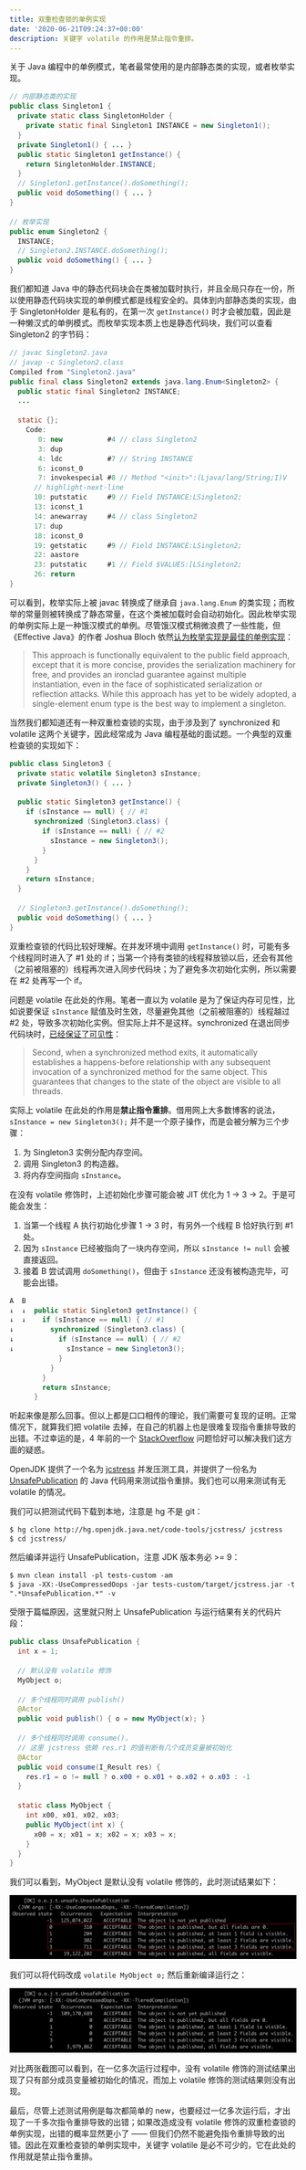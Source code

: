 ```yaml
---
title: 双重检查锁的单例实现
date: '2020-06-21T09:24:37+00:00'
description: 关键字 volatile 的作用是禁止指令重排。
---
```


关于 Java 编程中的单例模式，笔者最常使用的是内部静态类的实现，或者枚举实现。

```java
// 内部静态类的实现
public class Singleton1 {
  private static class SingletonHolder {
    private static final Singleton1 INSTANCE = new Singleton1();
  }
  private Singleton1() { ... }
  public static Singleton1 getInstance() {
    return SingletonHolder.INSTANCE;
  }
  // Singleton1.getInstance().doSomething();
  public void doSomething() { ... }
}

// 枚举实现
public enum Singleton2 {
  INSTANCE;
  // Singleton2.INSTANCE.doSomething();
  public void doSomething() { ... }
}
```

我们都知道 Java 中的静态代码块会在类被加载时执行，并且全局只存在一份，所以使用静态代码块实现的单例模式都是线程安全的。具体到内部静态类的实现，由于 SingletonHolder 是私有的，在第一次 `getInstance()` 时才会被加载，因此是一种懒汉式的单例模式。而枚举实现本质上也是静态代码块，我们可以查看 Singleton2 的字节码：

```java
// javac Singleton2.java
// javap -c Singleton2.class
Compiled from "Singleton2.java"
public final class Singleton2 extends java.lang.Enum<Singleton2> {
  public static final Singleton2 INSTANCE;
  ...

  static {};
    Code:
       0: new           #4 // class Singleton2
       3: dup
       4: ldc           #7 // String INSTANCE
       6: iconst_0
       7: invokespecial #8 // Method "<init>":(Ljava/lang/String;I)V
      // highlight-next-line
      10: putstatic     #9 // Field INSTANCE:LSingleton2;
      13: iconst_1
      14: anewarray     #4 // class Singleton2
      17: dup
      18: iconst_0
      19: getstatic     #9 // Field INSTANCE:LSingleton2;
      22: aastore
      23: putstatic     #1 // Field $VALUES:[LSingleton2;
      26: return
}
```

可以看到，枚举实际上被 javac 转换成了继承自 `java.lang.Enum` 的类实现；而枚举的常量则被转换成了静态常量，在这个类被加载时会自动初始化。因此枚举实现的单例实际上是一种饿汉模式的单例。尽管饿汉模式稍微浪费了一些性能，但《Effective Java》的作者 Joshua Bloch 依然[认为枚举实现是最佳的单例实现](https://www.drdobbs.com/jvm/creating-and-destroying-java-objects-par/208403883?pgno=3)：

> This approach is functionally equivalent to the public field approach, except that it is more concise, provides the serialization machinery for free, and provides an ironclad guarantee against multiple instantiation, even in the face of sophisticated serialization or reflection attacks. While this approach has yet to be widely adopted, a single-element enum type is the best way to implement a singleton.

当然我们都知道还有一种双重检查锁的实现，由于涉及到了 synchronized 和 volatile 这两个关键字，因此经常成为 Java 编程基础的面试题。一个典型的双重检查锁的实现如下：

```java
public class Singleton3 {
  private static volatile Singleton3 sInstance;
  private Singleton3() { ... }

  public static Singleton3 getInstance() {
    if (sInstance == null) { // #1
      synchronized (Singleton3.class) {
        if (sInstance == null) { // #2
          sInstance = new Singleton3();
        }
      }
    }
    return sInstance;
  }

  // Singleton3.getInstance().doSomething();
  public void doSomething() { ... }
}
```

双重检查锁的代码比较好理解。在并发环境中调用 `getInstance()` 时，可能有多个线程同时进入了 #1 处的 if；当第一个持有类锁的线程释放锁以后，还会有其他（之前被阻塞的）线程再次进入同步代码块；为了避免多次初始化实例，所以需要在 #2 处再写一个 if。

问题是 volatile 在此处的作用。笔者一直以为 volatile 是为了保证内存可见性，比如说要保证 `sInstance` 赋值及时生效，尽量避免其他（之前被阻塞的）线程越过 #2 处，导致多次初始化实例。但实际上并不是这样。synchronized 在退出同步代码块时，[已经保证了可见性](https://docs.oracle.com/javase/tutorial/essential/concurrency/syncmeth.html)：

> Second, when a synchronized method exits, it automatically establishes a happens-before relationship with any subsequent invocation of a synchronized method for the same object. This guarantees that changes to the state of the object are visible to all threads.

实际上 volatile 在此处的作用是**禁止指令重排**。借用网上大多数博客的说法，`sInstance = new Singleton3();` 并不是一个原子操作，而是会被分解为三个步骤：

1. 为 Singleton3 实例分配内存空间。
2. 调用 Singleton3 的构造器。
3. 将内存空间指向 `sInstance`。

在没有 volatile 修饰时，上述初始化步骤可能会被 JIT 优化为 1 → 3 → 2。于是可能会发生：

1. 当第一个线程 A 执行初始化步骤 1 → 3 时，有另外一个线程 B 恰好执行到 #1 处。
2. 因为 `sInstance` 已经被指向了一块内存空间，所以 `sInstance != null` 会被直接返回。
3. 接着 B 尝试调用 `doSomething()`，但由于 `sInstance` 还没有被构造完毕，可能会出错。

```java
A  B
↓  ↓  public static Singleton3 getInstance() {
↓  ↓    if (sInstance == null) { // #1
↓         synchronized (Singleton3.class) {
↓           if (sInstance == null) { // #2
↓             sInstance = new Singleton3();
            }
          }
        }
        return sInstance;
      }
```

听起来像是那么回事。但以上都是口口相传的理论，我们需要可复现的证明。正常情况下，就算我们把 volatile 去掉，在自己的机器上也是很难复现指令重排导致的出错。不过幸运的是，4 年前的一个 [StackOverflow](https://stackoverflow.com/q/35883354/4696820) 问题恰好可以解决我们这方面的疑惑。

OpenJDK 提供了一个名为 [jcstress](https://wiki.openjdk.java.net/display/CodeTools/jcstress) 并发压测工具，并提供了一份名为 [UnsafePublication](http://hg.openjdk.java.net/code-tools/jcstress/file/901860a6cb61/tests-custom/src/main/java/org/openjdk/jcstress/tests/unsafe/UnsafePublication.java) 的 Java 代码用来测试指令重排。我们也可以用来测试有无 volatile 的情况。

我们可以把测试代码下载到本地，注意是 hg 不是 git：

```text
$ hg clone http://hg.openjdk.java.net/code-tools/jcstress/ jcstress
$ cd jcstress/
```

然后编译并运行 UnsafePublication，注意 JDK 版本务必 >= 9：

```text
$ mvn clean install -pl tests-custom -am
$ java -XX:-UseCompressedOops -jar tests-custom/target/jcstress.jar -t ".*UnsafePublication.*" -v
```

受限于篇幅原因，这里就只附上 UnsafePublication 与运行结果有关的代码片段：

```java
public class UnsafePublication {
  int x = 1;

  // 默认没有 volatile 修饰
  MyObject o;

  // 多个线程同时调用 publish()
  @Actor
  public void publish() { o = new MyObject(x); }

  // 多个线程同时调用 consume()，
  // 这里 jcstress 依赖 res.r1 的值判断有几个成员变量被初始化
  @Actor
  public void consume(I_Result res) {
    res.r1 = o != null ? o.x00 + o.x01 + o.x02 + o.x03 : -1
  }

  static class MyObject {
    int x00, x01, x02, x03;
    public MyObject(int x) {
      x00 = x; x01 = x; x02 = x; x03 = x;
    }
  }
}
```

我们可以看到，MyObject 是默认没有 volatile 修饰的，此时测试结果如下：

![没有 volatile 修饰的测试结果](./unsafe-publication-without-volatile.png)

我们可以将代码改成 `volatile MyObject o;` 然后重新编译运行之：

![加上 volatile 修饰的测试结果](./unsafe-publication-with-volatile.png)

对比两张截图可以看到，在一亿多次运行过程中，没有 volatile 修饰的测试结果出现了只有部分成员变量被初始化的情况，而加上 volatile 修饰的测试结果则没有出现。

最后，尽管上述测试用例是每次都简单的 new，也要经过一亿多次运行后，才出现了一千多次指令重排导致的出错；如果改造成没有 volatile 修饰的双重检查锁的单例实现，出错的概率显然更小了 —— 但我们仍然不能避免指令重排导致的出错。因此在双重检查锁的单例实现中，关键字 volatile 是必不可少的，它在此处的作用就是禁止指令重排。
